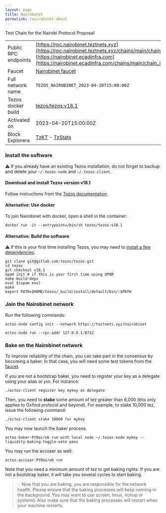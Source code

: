 ```yaml
---
layout: page
title: Nairobinet
permalink: /nairobinet-about
---
```


Test Chain for the Nairobi Protocol Proposal

| | |
|-------|---------------------|
| Public RPC endpoints | [https://rpc.nairobinet.teztnets.xyz](https://rpc.nairobinet.teztnets.xyz/chains/main/chain_id)<br/>[https://nairobinet.ecadinfra.com](https://nairobinet.ecadinfra.com/chains/main/chain_id)<br/> |
| Faucet | [Nairobinet faucet](https://faucet.nairobinet.teztnets.xyz) |
| Full network name | `TEZOS_NAIROBINET_2023-04-20T15:00:00Z` |
| Tezos docker build | [tezos/tezos:v18.1](https://hub.docker.com/r/tezos/tezos/tags?page=1&ordering=last_updated&name=v18.1) |
| Activated on | 2023-04-20T15:00:00Z |
| Block Explorers | [TzKT](https://nairobinet.tzkt.io) - [TzStats](https://nairobi.tzstats.com) |




### Install the software

⚠️  If you already have an existing Tezos installation, do not forget to backup and delete your `~/.tezos-node` and `~/.tezos-client`.


#### Download and install Tezos version v18.1

Follow instructions from the [Tezos documentation](https://tezos.gitlab.io/introduction/howtoget.html#installing-binaries).


#### Alternative: Use docker

To join Nairobinet with docker, open a shell in the container:

```
docker run -it --entrypoint=/bin/sh tezos/tezos:v18.1
```

#### Alternative: Build the software

⚠️  If this is your first time installing Tezos, you may need to [install a few dependencies](https://tezos.gitlab.io/introduction/howtoget.html#setting-up-the-development-environment-from-scratch).

```
git clone git@gitlab.com:tezos/tezos.git
cd tezos
git checkout v18.1
opam init # if this is your first time using OPAM
make build-deps
eval $(opam env)
make
export PATH=$HOME/tezos/_build/install/default/bin/:$PATH
```

### Join the Nairobinet network

Run the following commands:

```
octez-node config init --network https://teztnets.xyz/nairobinet

octez-node run --rpc-addr 127.0.0.1:8732
```






### Bake on the Nairobinet network

To improve reliability of the chain, you can take part in the consensus by becoming a baker. In that case, you will need some test tokens from the [faucet](https://faucet.nairobinet.teztnets.xyz).

If you are not a bootstrap baker, you need to register your key as a delegate using your alias or `pkh`. For instance:
```bash=2
./octez-client register key mykey as delegate
```

Then, you need to **stake** some amount of tez greater than 6,000 (this only applies to Oxford protocol and beyond). For example, to stake 10,000 tez, issue the following command:
```bash=2
./octez-client stake 10000 for mykey
```

You may now launch the baker process.
```bash=3
octez-baker-PtNairob run with local node ~/.tezos-node mykey --liquidity-baking-toggle-vote pass
```

You may run the accuser as well:
```bash=3
octez-accuser-PtNairob run
```

Note that you need a minimum amount of tez to get baking rights. If you are not a bootstrap baker, it will take you several cycles to start baking.

> 💡 Now that you are baking, you are responsible for the network health. Please ensure that the baking processes will keep running in the background. You may want to use screen, tmux, nohup or systemd. Also make sure that the baking processes will restart when your machine restarts.


